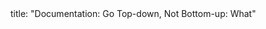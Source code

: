 <frontmatter>
title: "Documentation: Go Top-down, Not Bottom-up: What"
</frontmatter>

<include src="unit-inPage-asFlat.md" boilerplate />
